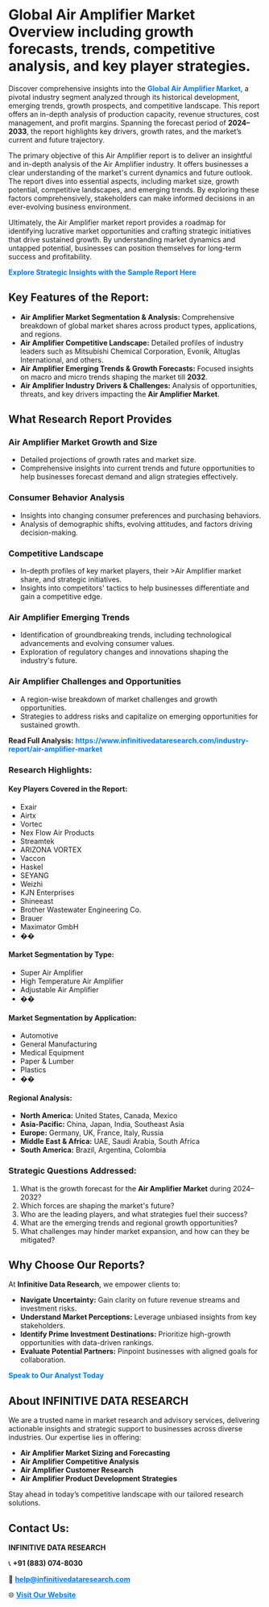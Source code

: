 <h1>Global Air Amplifier Market Overview including growth forecasts, trends, competitive analysis, and key player strategies.</h1>
<p>
Discover comprehensive insights into the 
<a href="https://www.infinitivedataresearch.com/industry-report/air-amplifier-market" rel="dofollow" style="color: #007BFF; text-decoration: none;"><strong>Global Air Amplifier Market</strong></a>, a pivotal industry segment analyzed through its historical development, emerging trends, growth prospects, and competitive landscape. This report offers an in-depth analysis of production capacity, revenue structures, cost management, and profit margins. Spanning the forecast period of <strong>2024–2033</strong>, the report highlights key drivers, growth rates, and the market’s current and future trajectory.
</p>
<p>
The primary objective of this Air Amplifier report is to deliver an insightful and in-depth analysis of the Air Amplifier industry. It offers businesses a clear understanding of the market's current dynamics and future outlook. The report dives into essential aspects, including market size, growth potential, competitive landscapes, and emerging trends. By exploring these factors comprehensively, stakeholders can make informed decisions in an ever-evolving business environment.
</p>
<p>
Ultimately, the Air Amplifier market report provides a roadmap for identifying lucrative market opportunities and crafting strategic initiatives that drive sustained growth. By understanding market dynamics and untapped potential, businesses can position themselves for long-term success and profitability.
</p>
<p>
<a href="https://www.infinitivedataresearch.com/request-sample/reportId=109505" style="color: #007BFF; text-decoration: none;"><strong>Explore Strategic Insights with the Sample Report Here</strong></a>
</p>

<h2>Key Features of the Report:</h2>
<ul>
<li><strong>Air Amplifier Market Segmentation & Analysis:</strong> Comprehensive breakdown of global market shares across product types, applications, and regions.</li>
<li><strong>Air Amplifier Competitive Landscape:</strong> Detailed profiles of industry leaders such as Mitsubishi Chemical Corporation, Evonik, Altuglas International, and others.</li>
<li><strong>Air Amplifier Emerging Trends & Growth Forecasts:</strong> Focused insights on macro and micro trends shaping the market till <strong>2032</strong>.</li>
<li><strong>Air Amplifier Industry Drivers & Challenges:</strong> Analysis of opportunities, threats, and key drivers impacting the <strong>Air Amplifier Market</strong>.</li>
</ul>

<h2>What Research Report Provides</h2>
<h3>Air Amplifier Market Growth and Size</h3>
<ul>
<li>Detailed projections of growth rates and market size.</li>
<li>Comprehensive insights into current trends and future opportunities to help businesses forecast demand and align strategies effectively.</li>
</ul>

<h3>Consumer Behavior Analysis</h3>
<ul>
<li>Insights into changing consumer preferences and purchasing behaviors.</li>
<li>Analysis of demographic shifts, evolving attitudes, and factors driving decision-making.</li>
</ul>

<h3>Competitive Landscape</h3>
<ul>
<li>In-depth profiles of key market players, their >Air Amplifier market share, and strategic initiatives.</li>
<li>Insights into competitors' tactics to help businesses differentiate and gain a competitive edge.</li>
</ul>

<h3>Air Amplifier Emerging Trends</h3>
<ul>
<li>Identification of groundbreaking trends, including technological advancements and evolving consumer values.</li>
<li>Exploration of regulatory changes and innovations shaping the industry's future.</li>
</ul>

<h3>Air Amplifier Challenges and Opportunities</h3>
<ul>
<li>A region-wise breakdown of market challenges and growth opportunities.</li>
<li>Strategies to address risks and capitalize on emerging opportunities for sustained growth.</li>
</ul>
<p><strong>Read Full Analysis:</strong> <a href="https://www.infinitivedataresearch.com/industry-report/air-amplifier-market" rel="dofollow" style="color: #007BFF; text-decoration: none;"><strong>https://www.infinitivedataresearch.com/industry-report/air-amplifier-market</strong></a></p>
<h3>Research Highlights:</h3>
<h4>Key Players Covered in the Report:</h4>
<ul><li>Exair</li><li>Airtx</li><li>Vortec</li><li>Nex Flow Air Products</li><li>Streamtek</li><li>ARIZONA VORTEX</li><li>Vaccon</li><li>Haskel</li><li>SEYANG</li><li>Weizhi</li><li>KJN Enterprises</li><li>Shineeast</li><li>Brother Wastewater Engineering Co.</li><li>Brauer</li><li>Maximator GmbH</li><li>��</li></ul>
<h4>Market Segmentation by Type:</h4>
<ul><li>Super Air Amplifier</li><li>High Temperature Air Amplifier</li><li>Adjustable Air Amplifier</li><li>��</li></ul>
<h4>Market Segmentation by Application:</h4>
<ul><li>Automotive</li><li>General Manufacturing</li><li>Medical Equipment</li><li>Paper &amp; Lumber</li><li>Plastics</li><li>��</li></ul>

<h4>Regional Analysis:</h4>
<ul>
<li><strong>North America:</strong> United States, Canada, Mexico</li>
<li><strong>Asia-Pacific:</strong> China, Japan, India, Southeast Asia</li>
<li><strong>Europe:</strong> Germany, UK, France, Italy, Russia</li>
<li><strong>Middle East & Africa:</strong> UAE, Saudi Arabia, South Africa</li>
<li><strong>South America:</strong> Brazil, Argentina, Colombia</li>
</ul>

<h3>Strategic Questions Addressed:</h3>
<ol>
<li>What is the growth forecast for the <strong>Air Amplifier Market</strong> during 2024–2032?</li>
<li>Which forces are shaping the market's future?</li>
<li>Who are the leading players, and what strategies fuel their success?</li>
<li>What are the emerging trends and regional growth opportunities?</li>
<li>What challenges may hinder market expansion, and how can they be mitigated?</li>
</ol>

<h2>Why Choose Our Reports?</h2>
<p>At <strong>Infinitive Data Research</strong>, we empower clients to:</p>
<ul>
<li><strong>Navigate Uncertainty:</strong> Gain clarity on future revenue streams and investment risks.</li>
<li><strong>Understand Market Perceptions:</strong> Leverage unbiased insights from key stakeholders.</li>
<li><strong>Identify Prime Investment Destinations:</strong> Prioritize high-growth opportunities with data-driven rankings.</li>
<li><strong>Evaluate Potential Partners:</strong> Pinpoint businesses with aligned goals for collaboration.</li>
</ul>
<p><a href="https://www.infinitivedataresearch.com/industry-report/air-amplifier-market" rel="dofollow" style="color: #007BFF; text-decoration: none;"><strong>Speak to Our Analyst Today</strong></a></p>

<h2>About INFINITIVE DATA RESEARCH</h2>
<p>We are a trusted name in market research and advisory services, delivering actionable insights and strategic support to businesses across diverse industries. Our expertise lies in offering:</p>
<ul>
<li><strong>Air Amplifier Market Sizing and Forecasting</strong></li>
<li><strong>Air Amplifier Competitive Analysis</strong></li>
<li><strong>Air Amplifier Customer Research</strong></li>
<li><strong>Air Amplifier Product Development Strategies</strong></li>
</ul>
<p>Stay ahead in today’s competitive landscape with our tailored research solutions.</p>

<h2>Contact Us:</h2>
<p><strong>INFINITIVE DATA RESEARCH</strong></p>
<p>📞 <strong>+91 (883) 074-8030</strong></p>
<p>📧 <strong><a href="mailto:help@infinitivedataresearch.com" style="color: #007BFF;">help@infinitivedataresearch.com</a></strong></p>
<p>🌐 <strong><a href="https://www.infinitivedataresearch.com" rel="dofollow" style="color: #007BFF;">Visit Our Website</a></strong></p>